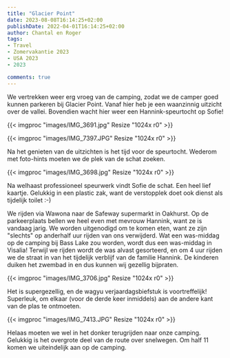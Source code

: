 ```yaml
---
title: "Glacier Point"
date: 2023-08-08T16:14:25+02:00
publishDate: 2022-04-01T16:14:25+02:00
author: Chantal en Roger
tags:
- Travel
- Zomervakantie 2023
- USA 2023
- 2023

comments: true
---
```


We vertrekken weer erg vroeg van de camping, zodat we de camper goed kunnen parkeren bij Glacier Point. Vanaf hier heb je een waanzinnig uitzicht over de vallei. Bovendien wacht hier weer een Hannink-speurtocht op Sofie!

{{< imgproc "images/IMG_3691.jpg" Resize "1024x r0" >}}

{{< imgproc "images/IMG_7397.JPG" Resize "1024x r0" >}}

Na het genieten van de uitzichten is het tijd voor de speurtocht. Wederom met foto-hints moeten we de plek van de schat zoeken.

{{< imgproc "images/IMG_3698.jpg" Resize "1024x r0" >}}

Na welhaast professioneel speurwerk vindt Sofie de schat. Een heel lief kaartje. Gelukkig in een plastic zak, want de verstopplek doet ook dienst als tijdelijk toilet :-)

We rijden via Wawona naar de Safeway supermarkt in Oakhurst. Op de parkeerplaats bellen we heel even met mevrouw Hannink, want ze is vandaag jarig. We worden uitgenodigd om te komen eten, want ze zijn "slechts" op anderhalf uur rijden van ons verwijderd. Wat een was-middag op de camping bij Bass Lake zou worden, wordt dus een was-middag in Visalia! Terwijl we rijden wordt de was alvast gesorteerd, en om 4 uur rijden we de straat in van het tijdelijk verblijf van de familie Hannink. De kinderen duiken het zwembad in en dus kunnen wij gezellig bijpraten.

{{< imgproc "images/IMG_3706.jpg" Resize "1024x r0" >}}

Het is supergezellig, en de wagyu verjaardagsbiefstuk is voortreffelijk! Superleuk, om elkaar (voor de derde keer inmiddels) aan de andere kant van de plas te ontmoeten.

{{< imgproc "images/IMG_7413.JPG" Resize "1024x r0" >}}

Helaas moeten we wel in het donker terugrijden naar onze camping. Gelukkig is het overgrote deel van de route over snelwegen. Om half 11 komen we uiteindelijk aan op de camping.
